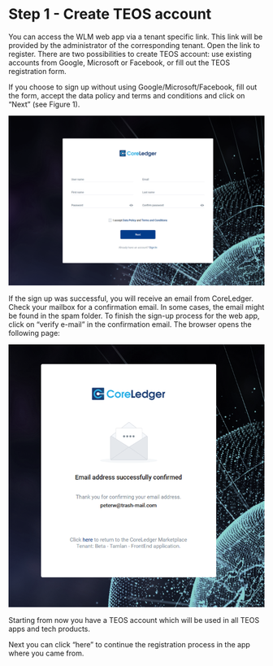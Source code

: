 # Step 1 - Create TEOS account

You can access the WLM web app via a tenant specific link. This link will be provided by the administrator of the corresponding tenant. Open the link to register. There are two possibilities to create TEOS account: use existing accounts from Google, Microsoft or Facebook, or fill out the TEOS registration form.

If you choose to sign up without using Google/Microsoft/Facebook, fill out the form, accept the data policy and terms and conditions and click on “Next” (see Figure 1).

![Figure 1: Creating TEOS account](<../.gitbook/assets/image (39).png>)

If the sign up was successful, you will receive an email from CoreLedger. Check your mailbox for a confirmation email. In some cases, the email might be found in the spam folder. To finish the sign-up process for the web app, click on “verify e-mail” in the confirmation email. The browser opens the following page:

![Figure 2: Email confirmation](<../.gitbook/assets/1 (1)>)

Starting from now you have a TEOS account which will be used in all TEOS apps and tech products.&#x20;

Next you can click “here” to continue the registration process in the app where you came from.
